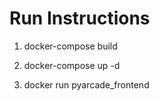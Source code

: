 # Run Instructions
1. docker-compose build

1. docker-compose up -d

1. docker run pyarcade\_frontend

